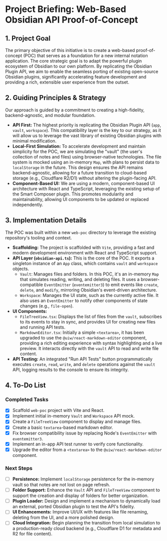 # Project Briefing: Web-Based Obsidian API Proof-of-Concept

## 1. Project Goal

The primary objective of this initiative is to create a web-based proof-of-concept (POC) that serves as a foundation for a new internal notation application. The core strategic goal is to adapt the powerful plugin ecosystem of Obsidian to our own platform. By replicating the Obsidian Plugin API, we aim to enable the seamless porting of existing open-source Obsidian plugins, significantly accelerating feature development and providing a rich, extensible user experience from the outset.

## 2. Guiding Principles & Strategy

Our approach is guided by a commitment to creating a high-fidelity, backend-agnostic, and modular foundation.

*   **API First:** The highest priority is replicating the Obsidian Plugin API (`app`, `vault`, `workspace`). This compatibility layer is the key to our strategy, as it will allow us to leverage the vast library of existing Obsidian plugins with minimal modification.
*   **Local-First Simulation:** To accelerate development and maintain simplicity for the POC, we are simulating the "vault" (the user's collection of notes and files) using browser-native technologies. The file system is mocked using an in-memory `Map`, with plans to persist data to `localStorage` in the future. This design ensures the API remains backend-agnostic, allowing for a future transition to cloud-based storage (e.g., Cloudflare R2/D1) without altering the plugin-facing API.
*   **Component-Based UI:** We are using a modern, component-based UI architecture with React and TypeScript, leveraging the existing setup of the Smart Composer plugin. This promotes modularity and maintainability, allowing UI components to be updated or replaced independently.

## 3. Implementation Details

The POC was built within a new `web-poc` directory to leverage the existing repository's tooling and context.

*   **Scaffolding:** The project is scaffolded with `Vite`, providing a fast and modern development environment with React and TypeScript support.
*   **API Layer (`obsidian-api.ts`):** This is the core of the POC. It exports a singleton instance of an `App` class, which contains `vault` and `workspace` objects.
    *   `Vault`: Manages files and folders. In this POC, it's an in-memory `Map` that simulates reading, writing, and deleting files. It uses a browser-compatible `EventEmitter` (`eventemitter3`) to emit events like `create`, `delete`, and `modify`, mirroring Obsidian's event-driven architecture.
    *   `Workspace`: Manages the UI state, such as the currently active file. It also uses an `EventEmitter` to notify other components of state changes (e.g., `file-open`).
*   **UI Components:**
    *   `FileTreeView.tsx`: Displays the list of files from the `vault`, subscribes to its events to stay in sync, and provides UI for creating new files and running API tests.
    *   `MarkdownEditor.tsx`: Initially a simple `<textarea>`, it has been upgraded to use the `@uiw/react-markdown-editor` component, providing a rich editing experience with syntax highlighting and a live preview. It interacts directly with the `vault` API to read and write file content.
*   **API Testing:** An integrated "Run API Tests" button programmatically executes `create`, `read`, `write`, and `delete` operations against the `vault` API, logging results to the console to ensure its integrity.

## 4. To-Do List

### Completed Tasks

-   [x] Scaffold `web-poc` project with Vite and React.
-   [x] Implement initial in-memory `Vault` and `Workspace` API mock.
-   [x] Create a `FileTreeView` component to display and manage files.
-   [x] Create a basic `textarea`-based markdown editor.
-   [x] Fix browser compatibility issue by replacing Node's `EventEmitter` with `eventemitter3`.
-   [x] Implement an in-app API test runner to verify core functionality.
-   [x] Upgrade the editor from a `<textarea>` to the `@uiw/react-markdown-editor` component.

### Next Steps

-   [ ] **Persistence:** Implement `localStorage` persistence for the in-memory vault so that notes are not lost on page refresh.
-   [ ] **Folder Support:** Enhance the `Vault` API and `FileTreeView` component to support the creation and display of folders for better organization.
-   [ ] **Plugin Loader:** Design and implement a mechanism to dynamically load an external, ported Obsidian plugin to test the API's fidelity.
-   [ ] **UI Enhancements:** Improve UI/UX with features like file renaming, deleting from the UI, and a more polished design.
-   [ ] **Cloud Integration:** Begin planning the transition from local simulation to a production-ready cloud backend (e.g., Cloudflare D1 for metadata and R2 for file content).
